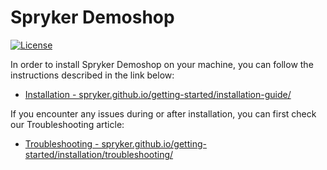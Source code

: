 # Spryker Demoshop
[![License](https://img.shields.io/github/license/spryker/demoshop.svg)](https://github.com/spryker/demoshop/)

In order to install Spryker Demoshop on your machine, you can follow the instructions described in the link below:

* [Installation - spryker.github.io/getting-started/installation-guide/](http://spryker.github.io/getting-started/installation-guide/)


If you encounter any issues during or after installation, you can first check our Troubleshooting article:

* [Troubleshooting - spryker.github.io/getting-started/installation/troubleshooting/](http://spryker.github.io/getting-started/installation/troubleshooting/)
